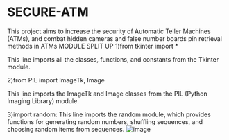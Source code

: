 # SECURE-ATM
This project aims to increase the security of Automatic Teller Machines (ATMs), and combat  hidden cameras and false number boards pin retrieval methods in ATMs
MODULE SPLIT UP
1)from tkinter import *

This line imports all the classes, functions, and constants from the Tkinter module.

2)from PIL import ImageTk, Image

This line imports the ImageTk and Image classes from the PIL (Python Imaging Library) module. 

3)import random:
This line imports the random module, which provides functions for generating random numbers, shuffling sequences, and choosing random items from sequences.
![image](https://github.com/diksha2875/SECURE-ATM/assets/85574934/6e1e0ca0-ac8b-428c-9ba0-c615c2694dc5)
